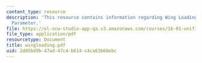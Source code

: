 ```yaml
---
content_type: resource
description: 'This resource contains information regarding Wing Loading: An Important
  Parameter.'
file: https://ol-ocw-studio-app-qa.s3.amazonaws.com/courses/16-01-unified-engineering-i-ii-iii-iv-fall-2005-spring-2006/2d05bd9b47ad47c4b614c4ca63b60ebc_wingloading.pdf
file_type: application/pdf
resourcetype: Document
title: wingloading.pdf
uid: 2d05bd9b-47ad-47c4-b614-c4ca63b60ebc
---
```

